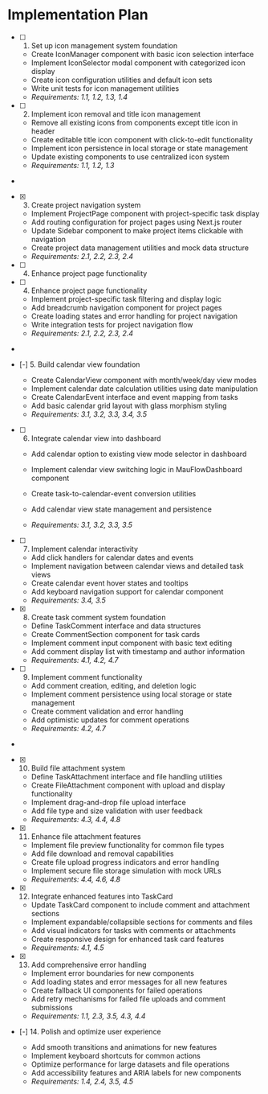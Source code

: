 # Implementation Plan

- [ ] 1. Set up icon management system foundation




  - Create IconManager component with basic icon selection interface
  - Implement IconSelector modal component with categorized icon display
  - Create icon configuration utilities and default icon sets
  - Write unit tests for icon management utilities
  - _Requirements: 1.1, 1.2, 1.3, 1.4_



- [ ] 2. Implement icon removal and title icon management


  - Remove all existing icons from components except title icon in header
  - Create editable title icon component with click-to-edit functionality
  - Implement icon persistence in local storage or state management
  - Update existing components to use centralized icon system
  - _Requirements: 1.1, 1.2, 1.3_
-

- [x] 3. Create project navigation system



  - Implement ProjectPage component with project-specific task display
  - Add routing configuration for project pages using Next.js router
  - Update Sidebar component to make project items clickable with navigation
  - Create project data management utilities and mock data structure
  - _Requirements: 2.1, 2.2, 2.3, 2.4_
- [ ] 4. Enhance project page functionality







- [ ] 4. Enhance project page functionality

  - Implement project-specific task filtering and display logic
  - Add breadcrumb navigation component for project pages
  - Create loading states and error handling for project navigation
  - Write integration tests for project navigation flow
  - _Requirements: 2.1, 2.2, 2.3, 2.4_
-

- [-] 5. Build calendar view foundation


  - Create CalendarView component with month/week/day view modes
  - Implement calendar date calculation utilities using date manipulation
  - Create CalendarEvent interface and event mapping from tasks
  - Add basic calendar grid layout with glass morphism styling
  - _Requirements: 3.1, 3.2, 3.3, 3.4, 3.5_

- [ ] 6. Integrate calendar view into dashboard




  - Add calendar option to existing view mode selector in dashboard
  - Implement calendar view switching logic in MauFlowDashboard component
  - Create task-to-calendar-event conversion utilities
  - Add calendar view state management and persistence

  - _Requirements: 3.1, 3.2, 3.3, 3.5_

- [ ] 7. Implement calendar interactivity


  - Add click handlers for calendar dates and events
  - Implement navigation between calendar views and detailed task views
  - Create calendar event hover states and tooltips
  - Add keyboard navigation support for calendar component
  - _Requirements: 3.4, 3.5_

- [x] 8. Create task comment system foundation





  - Define TaskComment interface and data structures
  - Create CommentSection component for task cards
  - Implement comment input component with basic text editing
  - Add comment display list with timestamp and author information
  - _Requirements: 4.1, 4.2, 4.7_

- [ ] 9. Implement comment functionality




  - Add comment creation, editing, and deletion logic
  - Implement comment persistence using local storage or state management
  - Create comment validation and error handling
  - Add optimistic updates for comment operations
  - _Requirements: 4.2, 4.7_
-

- [x] 10. Build file attachment system



  - Define TaskAttachment interface and file handling utilities
  - Create FileAttachment component with upload and display functionality
  - Implement drag-and-drop file upload interface
  - Add file type and size validation with user feedback
  - _Requirements: 4.3, 4.4, 4.8_



- [x] 11. Enhance file attachment features



  - Implement file preview functionality for common file types
  - Add file download and removal capabilities
  - Create file upload progress indicators and error handling
  - Implement secure file storage simulation with mock URLs
  - _Requirements: 4.4, 4.6, 4.8_

- [x] 12. Integrate enhanced features into TaskCard








  - Update TaskCard component to include comment and attachment sections
  - Implement expandable/collapsible sections for comments and files
  - Add visual indicators for tasks with comments or attachments
  - Create responsive design for enhanced task card features
  - _Requirements: 4.1, 4.5_



- [x] 13. Add comprehensive error handling



  - Implement error boundaries for new components
  - Add loading states and error messages for all new features
  - Create fallback UI components for failed operations
  - Add retry mechanisms for failed file uploads and comment submissions
  - _Requirements: 1.1, 2.3, 3.5, 4.3, 4.4_

- [-] 14. Polish and optimize user experience







  - Add smooth transitions and animations for new features
  - Implement keyboard shortcuts for common actions
  - Optimize performance for large datasets and file operations
  - Add accessibility features and ARIA labels for new components
  - _Requirements: 1.4, 2.4, 3.5, 4.5_